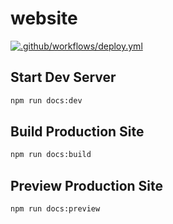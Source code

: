 # website
[![.github/workflows/deploy.yml](https://github.com/LYZhelloworld/website/actions/workflows/deploy.yml/badge.svg?branch=master)](https://github.com/LYZhelloworld/website/actions/workflows/deploy.yml)

## Start Dev Server
```sh
npm run docs:dev
```

## Build Production Site
```sh
npm run docs:build
```

## Preview Production Site
```sh
npm run docs:preview
```
